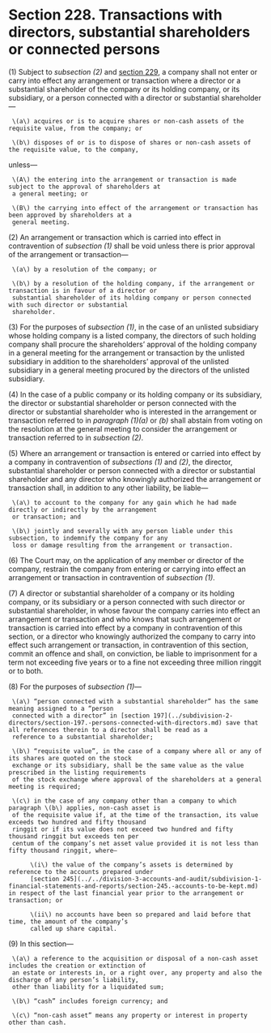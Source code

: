 # Section 228. Transactions with directors, substantial shareholders or connected persons

\(1\) Subject to _subsection \(2\)_ and [section 229](section-229.-exception-to-section-228.md), a company shall not enter or carry into effect any arrangement or transaction where a director or a substantial shareholder of the company or its holding company, or its subsidiary, or a person connected with a director or substantial shareholder—

     \(a\) acquires or is to acquire shares or non-cash assets of the requisite value, from the company; or

     \(b\) disposes of or is to dispose of shares or non-cash assets of the requisite value, to the company,

unless—

     \(A\) the entering into the arrangement or transaction is made subject to the approval of shareholders at  
     a general meeting; or

     \(B\) the carrying into effect of the arrangement or transaction has been approved by shareholders at a  
     general meeting.

\(2\) An arrangement or transaction which is carried into effect in contravention of _subsection \(1\)_ shall be void unless there is prior approval of the arrangement or transaction—

     \(a\) by a resolution of the company; or

     \(b\) by a resolution of the holding company, if the arrangement or transaction is in favour of a director or  
     substantial shareholder of its holding company or person connected with such director or substantial  
     shareholder.

\(3\) For the purposes of _subsection \(1\)_, in the case of an unlisted subsidiary whose holding company is a listed company, the directors of such holding company shall procure the shareholders’ approval of the holding company in a general meeting for the arrangement or transaction by the unlisted subsidiary in addition to the shareholders’ approval of the unlisted subsidiary in a general meeting procured by the directors of the unlisted subsidiary.

\(4\) In the case of a public company or its holding company or its subsidiary, the director or substantial shareholder or person connected with the director or substantial shareholder who is interested in the arrangement or transaction referred to in _paragraph \(1\)\(a\)_ or _\(b\)_ shall abstain from voting on the resolution at the general meeting to consider the arrangement or transaction referred to in _subsection \(2\)_.

\(5\) Where an arrangement or transaction is entered or carried into effect by a company in contravention of _subsections \(1\)_ and _\(2\)_, the director, substantial shareholder or person connected with a director or substantial shareholder and any director who knowingly authorized the arrangement or transaction shall, in addition to any other liability, be liable—

     \(a\) to account to the company for any gain which he had made directly or indirectly by the arrangement  
     or transaction; and

     \(b\) jointly and severally with any person liable under this subsection, to indemnify the company for any  
     loss or damage resulting from the arrangement or transaction.

\(6\) The Court may, on the application of any member or director of the company, restrain the company from entering or carrying into effect an arrangement or transaction in contravention of _subsection \(1\)_.

\(7\) A director or substantial shareholder of a company or its holding company, or its subsidiary or a person connected with such director or substantial shareholder, in whose favour the company carries into effect an arrangement or transaction and who knows that such arrangement or transaction is carried into effect by a company in contravention of this section, or a director who knowingly authorized the company to carry into effect such arrangement or transaction, in contravention of this section, commit an offence and shall, on conviction, be liable to imprisonment for a term not exceeding five years or to a fine not exceeding three million ringgit or to both.

\(8\) For the purposes of _subsection \(1\)_—

     \(a\) “person connected with a substantial shareholder” has the same meaning assigned to a “person  
     connected with a director” in [section 197](../subdivision-2-directors/section-197.-persons-connected-with-directors.md) save that all references therein to a director shall be read as a  
     reference to a substantial shareholder;

     \(b\) “requisite value”, in the case of a company where all or any of its shares are quoted on the stock  
     exchange or its subsidiary, shall be the same value as the value prescribed in the listing requirements  
     of the stock exchange where approval of the shareholders at a general meeting is required;

     \(c\) in the case of any company other than a company to which paragraph \(b\) applies, non-cash asset is  
     of the requisite value if, at the time of the transaction, its value exceeds two hundred and fifty thousand  
     ringgit or if its value does not exceed two hundred and fifty thousand ringgit but exceeds ten per  
     centum of the company’s net asset value provided it is not less than fifty thousand ringgit, where—

          \(i\) the value of the company’s assets is determined by reference to the accounts prepared under  
          [section 245](../../division-3-accounts-and-audit/subdivision-1-financial-statements-and-reports/section-245.-accounts-to-be-kept.md) in respect of the last financial year prior to the arrangement or transaction; or

          \(ii\) no accounts have been so prepared and laid before that time, the amount of the company’s  
          called up share capital.

\(9\) In this section—

     \(a\) a reference to the acquisition or disposal of a non-cash asset includes the creation or extinction of  
     an estate or interests in, or a right over, any property and also the discharge of any person’s liability,  
     other than liability for a liquidated sum;

     \(b\) “cash” includes foreign currency; and

     \(c\) “non-cash asset” means any property or interest in property other than cash.

